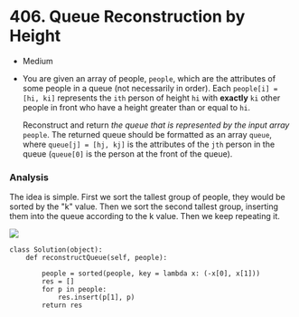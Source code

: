 # 406. Queue Reconstruction by Height

* Medium
*   You are given an array of people, `people`, which are the attributes of some people in a queue (not necessarily in order). Each `people[i] = [hi, ki]` represents the `ith` person of height `hi` with **exactly** `ki` other people in front who have a height greater than or equal to `hi`.

    Reconstruct and return _the queue that is represented by the input array_ `people`. The returned queue should be formatted as an array `queue`, where `queue[j] = [hj, kj]` is the attributes of the `jth` person in the queue (`queue[0]` is the person at the front of the queue).

### Analysis&#x20;

The idea is simple. First we sort the tallest group of people, they would be sorted by the "k" value. Then we sort the second tallest group, inserting them into the queue according to the k value. Then we keep repeating it.&#x20;

![](<../../../../.gitbook/assets/image (156).png>)

```
class Solution(object):
    def reconstructQueue(self, people):

        people = sorted(people, key = lambda x: (-x[0], x[1]))
        res = []
        for p in people:
            res.insert(p[1], p)
        return res
```
